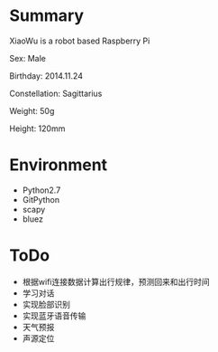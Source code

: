 # Summary

XiaoWu is a robot based Raspberry Pi

Sex: Male

Birthday: 2014.11.24

Constellation: Sagittarius

Weight: 50g

Height: 120mm


# Environment

* Python2.7
* GitPython
* scapy
* bluez

# ToDo

* 根据wifi连接数据计算出行规律，预测回来和出行时间
* 学习对话
* 实现脸部识别
* 实现蓝牙语音传输
* 天气预报
* 声源定位

